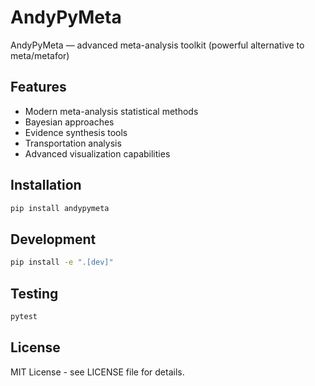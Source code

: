 # AndyPyMeta

AndyPyMeta — advanced meta-analysis toolkit (powerful alternative to meta/metafor)

## Features

- Modern meta-analysis statistical methods
- Bayesian approaches
- Evidence synthesis tools
- Transportation analysis
- Advanced visualization capabilities

## Installation

```bash
pip install andypymeta
```

## Development

```bash
pip install -e ".[dev]"
```

## Testing

```bash
pytest
```

## License

MIT License - see LICENSE file for details.